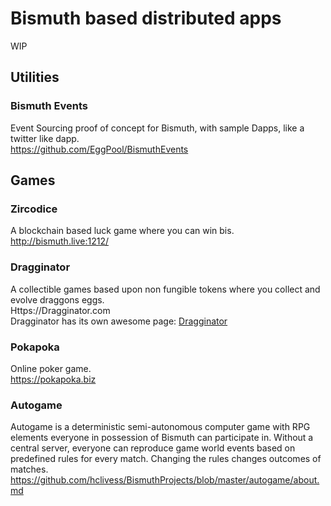 # Bismuth based distributed apps

WIP



## Utilities

### Bismuth Events

Event Sourcing proof of concept for Bismuth, with sample Dapps, like a twitter like dapp.  
https://github.com/EggPool/BismuthEvents

## Games

### Zircodice

A blockchain based luck game where you can win bis.  
http://bismuth.live:1212/

### Dragginator

A collectible games based upon non fungible tokens where you collect and evolve draggons eggs.  
Https://Dragginator.com  
Dragginator has its own awesome page: [Dragginator](https://github.com/bismuthfoundation/Awesome-Bismuth/blob/master/Dragginator.md)  

### Pokapoka

Online poker game.  
https://pokapoka.biz

### Autogame

Autogame is a deterministic semi-autonomous computer game with RPG elements everyone in possession of Bismuth can participate in. Without a central server, everyone can reproduce game world events based on predefined rules for every match. Changing the rules changes outcomes of matches.
https://github.com/hclivess/BismuthProjects/blob/master/autogame/about.md


